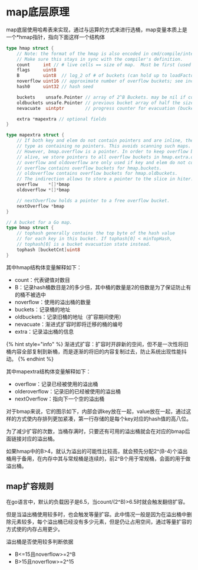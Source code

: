 # map底层原理

map底层使用哈希表来实现，通过与运算的方式来进行选桶，map变量本质上是一个\*hmap指针，指向下面这样一个结构体

```go
type hmap struct {
    // Note: the format of the hmap is also encoded in cmd/compile/internal/gc/reflect.go.
    // Make sure this stays in sync with the compiler's definition.
    count     int // # live cells == size of map.  Must be first (used by len() builtin)
    flags     uint8
    B         uint8  // log_2 of # of buckets (can hold up to loadFactor * 2^B items)
    noverflow uint16 // approximate number of overflow buckets; see incrnoverflow for details
    hash0     uint32 // hash seed

    buckets    unsafe.Pointer // array of 2^B Buckets. may be nil if count==0.
    oldbuckets unsafe.Pointer // previous bucket array of half the size, non-nil only when growing
    nevacuate  uintptr        // progress counter for evacuation (buckets less than this have been evacuated)

    extra *mapextra // optional fields
}

type mapextra struct {
    // If both key and elem do not contain pointers and are inline, then we mark bucket
    // type as containing no pointers. This avoids scanning such maps.
    // However, bmap.overflow is a pointer. In order to keep overflow buckets
    // alive, we store pointers to all overflow buckets in hmap.extra.overflow and hmap.extra.oldoverflow.
    // overflow and oldoverflow are only used if key and elem do not contain pointers.
    // overflow contains overflow buckets for hmap.buckets.
    // oldoverflow contains overflow buckets for hmap.oldbuckets.
    // The indirection allows to store a pointer to the slice in hiter.
    overflow    *[]*bmap
    oldoverflow *[]*bmap

    // nextOverflow holds a pointer to a free overflow bucket.
    nextOverflow *bmap
}

// A bucket for a Go map.
type bmap struct {
    // tophash generally contains the top byte of the hash value
    // for each key in this bucket. If tophash[0] < minTopHash,
    // tophash[0] is a bucket evacuation state instead.
    tophash [bucketCnt]uint8
}
```

其中hmap结构体变量解释如下：

* count：代表键值对数目
* B：记录hash桶数目是2的多少倍，其中桶的数量是2的倍数是为了保证防止有的桶不被选中
* noverflow：使用的溢出桶的数量
* buckets：记录桶的地址
* oldbuckets：记录旧桶的地址（扩容期间使用）
* nevacuate：渐进式扩容时即将迁移的桶的编号
* extra：记录溢出桶的信息

{% hint style="info" %}
渐进式扩容：扩容时开辟新的空间，但不是一次性将旧桶内容全部复制到新桶，而是逐渐的将旧的内容复制过去，防止系统出现性能抖动。
{% endhint %}

其中mapextra结构体变量解释如下：

* overflow：记录已经被使用的溢出桶
* olderoverflow：记录旧的已经被使用的溢出桶
* nextOverflow：指向下一个空的溢出桶

对于bmap来说，它的图示如下，内部会讲key放在一起，value放在一起，通过这样的方式使内存排列更加紧凑，第一行存储的是每个key对应的hash值的高八位。

为了减少扩容的次数，当桶存满时，只要还有可用的溢出桶就会在对应的bmap后面链接对应的溢出桶。

如果hmap中的B&gt;4，就认为溢出的可能性比较高，就会预先分配2^\(B-4\)个溢出桶用于备用，在内存中其与常规桶是连续的，前2^B个用于常规桶，会面的用于做溢出桶。

## map扩容规则

在go语言中，默认的负载因子是6.5，当count/\(2^B\)&gt;6.5时就会触发翻倍扩容。

但是当溢出桶使用较多时，也会触发等量扩容。此中情况一般是因为在溢出桶中删除元素较多，每个溢出桶已经没有多少元素，但是仍让占用空间，通过等量扩容的方式使的内存占用更少。

溢出桶是否使用较多判断依据

* B&lt;=15且noverflow&gt;=2^B
* B&gt;15且noverflow&gt;=2^15

